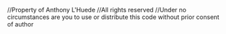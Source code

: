 //Property of Anthony L'Huede
//All rights reserved
//Under no circumstances are you to use or distribute this code without prior consent of author

